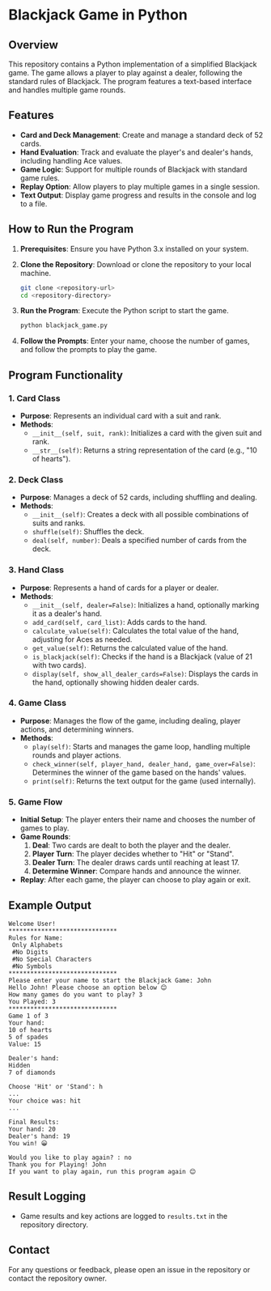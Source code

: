 # Blackjack Game in Python

## Overview

This repository contains a Python implementation of a simplified Blackjack game. The game allows a player to play against a dealer, following the standard rules of Blackjack. The program features a text-based interface and handles multiple game rounds.

## Features

- **Card and Deck Management**: Create and manage a standard deck of 52 cards.
- **Hand Evaluation**: Track and evaluate the player's and dealer's hands, including handling Ace values.
- **Game Logic**: Support for multiple rounds of Blackjack with standard game rules.
- **Replay Option**: Allow players to play multiple games in a single session.
- **Text Output**: Display game progress and results in the console and log to a file.

## How to Run the Program

1. **Prerequisites**: Ensure you have Python 3.x installed on your system.

2. **Clone the Repository**: Download or clone the repository to your local machine.

   ```bash
   git clone <repository-url>
   cd <repository-directory>
   ```

3. **Run the Program**: Execute the Python script to start the game.

   ```bash
   python blackjack_game.py
   ```

4. **Follow the Prompts**: Enter your name, choose the number of games, and follow the prompts to play the game.

## Program Functionality

### 1. **Card Class**

   - **Purpose**: Represents an individual card with a suit and rank.
   - **Methods**:
     - `__init__(self, suit, rank)`: Initializes a card with the given suit and rank.
     - `__str__(self)`: Returns a string representation of the card (e.g., "10 of hearts").

### 2. **Deck Class**

   - **Purpose**: Manages a deck of 52 cards, including shuffling and dealing.
   - **Methods**:
     - `__init__(self)`: Creates a deck with all possible combinations of suits and ranks.
     - `shuffle(self)`: Shuffles the deck.
     - `deal(self, number)`: Deals a specified number of cards from the deck.

### 3. **Hand Class**

   - **Purpose**: Represents a hand of cards for a player or dealer.
   - **Methods**:
     - `__init__(self, dealer=False)`: Initializes a hand, optionally marking it as a dealer's hand.
     - `add_card(self, card_list)`: Adds cards to the hand.
     - `calculate_value(self)`: Calculates the total value of the hand, adjusting for Aces as needed.
     - `get_value(self)`: Returns the calculated value of the hand.
     - `is_blackjack(self)`: Checks if the hand is a Blackjack (value of 21 with two cards).
     - `display(self, show_all_dealer_cards=False)`: Displays the cards in the hand, optionally showing hidden dealer cards.

### 4. **Game Class**

   - **Purpose**: Manages the flow of the game, including dealing, player actions, and determining winners.
   - **Methods**:
     - `play(self)`: Starts and manages the game loop, handling multiple rounds and player actions.
     - `check_winner(self, player_hand, dealer_hand, game_over=False)`: Determines the winner of the game based on the hands' values.
     - `print(self)`: Returns the text output for the game (used internally).

### 5. **Game Flow**

   - **Initial Setup**: The player enters their name and chooses the number of games to play.
   - **Game Rounds**:
     1. **Deal**: Two cards are dealt to both the player and the dealer.
     2. **Player Turn**: The player decides whether to "Hit" or "Stand".
     3. **Dealer Turn**: The dealer draws cards until reaching at least 17.
     4. **Determine Winner**: Compare hands and announce the winner.
   - **Replay**: After each game, the player can choose to play again or exit.

## Example Output

```
Welcome User!
******************************
Rules for Name: 
 Only Alphabets 
 #No Digits
 #No Special Characters
 #No Symbols
******************************
Please enter your name to start the Blackjack Game: John
Hello John! Please choose an option below 😊
How many games do you want to play? 3
You Played: 3
******************************
Game 1 of 3
Your hand:
10 of hearts
5 of spades
Value: 15

Dealer's hand:
Hidden
7 of diamonds

Choose 'Hit' or 'Stand': h
...
Your choice was: hit
...

Final Results:
Your hand: 20
Dealer's hand: 19
You win! 😀

Would you like to play again? : no
Thank you for Playing! John
If you want to play again, run this program again 😊
```

## Result Logging

- Game results and key actions are logged to `results.txt` in the repository directory.

## Contact

For any questions or feedback, please open an issue in the repository or contact the repository owner.
